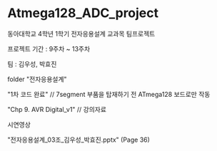 # Atmega128_ADC_project

동아대학교 4학년 1학기 전자응용설계 교과목 팀프로젝트

프로젝트 기간 : 9주차 ~ 13주차

팀 : 김우성, 박효진

folder "전자응용설계"

"1차 코드 완료" // 7segment 부품을 탑재하기 전 ATmega128 보드로만 작동

"Chp 9. AVR Digital_v1" // 강의자료





시연영상 

"전자응용설계_03조_김우성_박효진.pptx" (Page 36)
